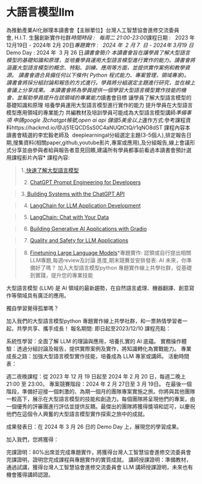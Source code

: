 # 大語言模型llm

為推動產業AI化辦理本讀書會【主辦單位】台灣人工智慧協會進修交流委員會, H.I.T. 生醫創新實作社群*時間時段 :   每周二 21:00-23:00*課程日期 :   2023 年 12月19日 - 2024年 2月 20日*專題實作 :   2024 年  2 月 7  日 - 2024年 3月19 日*Demo Day : 2024 年  3 月 26 日*讀書會簡介
本讀書會旨在讓學員了解大型語言模型的基礎知識和原理，並培養學員運用大型語言模型進行實作的能力。讀書會將涵蓋大型語言模型的概念、特點、訓練、應用等方面，並提供實作案例和教學資源。
讀書會適合具備任何以下條件( Python 程式能力、專案管理，領域專家)。
讀書會將採分組討論和報告的方式進行。學員將分組選定主題進行研究，並在線上會議上分享成果。
本讀書會將為學員提供一個學習大型語言模型實作技能的機會，並幫助學員提升在該領域的專業能力*讀書會目標
讓學員了解大型語言模型的基礎知識和原理
培養學員運用大型語言模型進行實作的能力
提升學員在大型語言模型應用領域的專業能力
共編教材及培訓學員可能成為大型語言模型講師*準備事項
申請google 及chatgpt帳號,open ai api 儲值5美金以上*運作方式:參考課程資料https://hackmd.io/@Jj51EQCDSsS0C4aNUQtCtQ/r1qNO8dST
課程內容本讀書會精選的李宏毅老師及  deeplearningaI分組選定主題(3-5個人),排定報告日期,搜集資料(相關paper,github,youtube影片,專案或應用),及分組報告,線上會議形式分享並由參與者給與報告者意見回饋,建議所有學員都事前看過本讀書會預計選用課程影片內容* 課程內容:

>1.[ 快速了解大型語言模型]( https://youtu.be/wG8-IUtqu-s?si=PE3Uhk96y6EOpgow)
>
>2. [ChatGPT Prompt Engineering for Developers](https://www.deeplearning.ai/short-courses/chatgpt-prompt-engineering-for-developers/)

>3.[ Building Systems with the ChatGPT API](https://www.deeplearning.ai/short-courses/building-systems-with-chatgpt/)

>4. [LangChain for LLM Application Development](https://www.deeplearning.ai/short-courses/langchain-for-llm-application-development/)

>5. [LangChain: Chat with Your Data](https://www.deeplearning.ai/short-courses/langchain-chat-with-your-data/)

>6. [Building Generative AI Applications with Gradio](https://www.deeplearning.ai/short-courses/building-generative-ai-applications-with-gradio/)

>7. [Quality and Safety for LLM Applications](https://www.deeplearning.ai/short-courses/quality-safety-llm-applications/)

>8. [Finetuning Large Language Models](https://www.deeplearning.ai/short-courses/finetuning-large-language-models/)*專題實作:
認領或自行提出相關LLM專題,每週review及討論 進度,期末競賽並安排發表:
AI 未來，你準備好了嗎？
加入大型語言模型python 專題實作線上共學社群，從基礎到實踐，提升您的專業技能

大型語言模型 (LLM) 是 AI 領域的最新趨勢，在自然語言處理、機器翻譯、創意寫作等領域具有廣泛的應用。

獨自學習覺得孤單嗎？

加入我們的大型語言模型python 專題實作線上共學社群，和一票熱情學習者一起，共學共享、攜手成長！
報名期間: 即日起至2023/12/10
課程亮點：

系統性學習：全面了解 LLM 的理論與應用，培養扎實的 AI 底蘊。
實務操作體驗：透過分組討論及報告，提供實際案例及實作，將知識轉化為實戰能力。
專業成長之路：加強大型語言模型實作技能，培養成為 LLM 專家或講師。
活動時間表：

週二夜晚課程：從 2023 年 12 月 19 日起至 2024 年 2 月 20 日，每週二晚上 21:00 至 23:00。
專案競賽階段：2024 年 2 月 27日至 3 月 19日。
在最後一個階段，準備好迎接一個刺激的、為期一個月的團隊專案實施之旅。你將與其他團隊一較高下，展示在大型語言模型的技能和創造力。每個團隊將呈現他們的專案，由一個優秀的評審團進行評估並提供反饋。最傑出的團隊將獲得獎項和認可，以慶祝他們在這個令人興奮的大型語言模型實作探索之旅中的成就。

成果發表日：在 2024 年 3 月 26 日的 Demo Day 上，展現您的學習成果。

加入我們，您將獲得：

完課證明：80%出席並完成專題實作，將獲得台灣人工智慧協會進修交流委員會完課證明，證明您完成課程與專題實作的實質成就。
講師授課證明：準備教材，通過試講，獲得台灣人工智慧協會進修交流委員會 LLM 講師授課證明，未來也有機會獲得講師認證。




